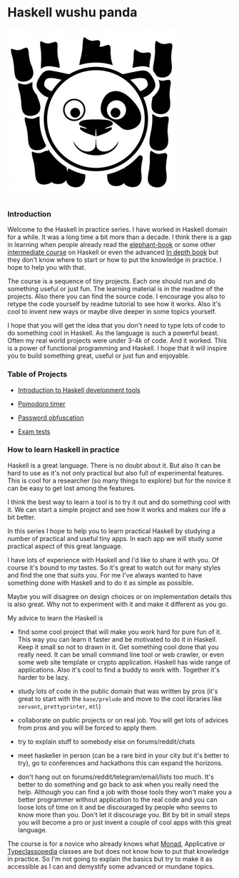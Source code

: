 # Haskell wushu panda

![Panda pic](https://github.com/anton-k/haskell-wushu-panda/blob/main/img/main-panda-logo.jpg)

### Introduction

Welcome to the Haskell in practice series. 
I have worked in Haskell domain for a while. It was a long time a bit more than a decade. 
I think there is a gap in learning when people already read the [elephant-book](https://www.amazon.com/Learn-You-Haskell-Great-Good/dp/1593272839) 
or some other [intermediate course](https://www.goodreads.com/book/show/25587599-haskell-programming-from-first-principles) on Haskell 
or even the advanced [In depth book](https://www.manning.com/books/haskell-in-depth) but they don't know where to start
or how to put the knowledge in practice. I hope to help you with that.

The course is a sequence of tiny projects. Each one should run and do something 
useful or just fun. The learning material is in the readme of the projects.
Also there you can find the source code. I encourage you also to retype
the code yourself by readme tutorial to see how it works. Also it's cool to invent new ways 
or maybe dive deeper in some topics yourself.

I hope that you will get the idea that you don't need to type lots of code
to do something cool in Haskell. As the language is such a powerful beast. 
Often my real world projects were under 3-4k of code. And it worked. 
This is a power of functional programming and Haskell. I hope that it will inspire you 
to build something great, useful or just fun and enjoyable.

### Table of Projects

* [Introduction to Haskell development tools](https://github.com/anton-k/haskell-wushu-panda/blob/main/00-build-tools/README.md)

* [Pomodoro timer](https://github.com/anton-k/haskell-wushu-panda/blob/main/01-pomodoro/README.md)

* [Password obfuscation](https://github.com/anton-k/haskell-wushu-panda/blob/main/02-password-obfuscator/README.md)

* [Exam tests](https://github.com/anton-k/haskell-wushu-panda/blob/main/03-exams/README.md)

### How to learn Haskell in practice

Haskell is a great language. There is no doubt about it. But also 
It can be hard to use as it's not only practical but also full of experimental features.
This is cool for a researcher (so many things to explore) but for the novice
it can be easy to get lost among the features.

I think the best way to learn a tool is to try it out and do something cool with it.
We can start a simple project and see how it works and makes our life a bit better.

In this series I hope to help you to learn practical Haskell by studying a 
number of practical and useful tiny apps. In each app we will study some 
practical aspect of this great language.

I have lots of experience with Haskell and I'd like to share it with you.
Of course it's bound to my tastes. So it's great to watch out for many styles
and find the one that suits you. For me I've always wanted to have something 
done with Haskell and to do it as simple as possible.

Maybe you will disagree on design choices or on implementation details this 
is also great. Why not to experiment with it and make it different as you go.

My advice to learn the Haskell is 

* find some cool project that will make you work hard
   for pure fun of it. This way you can learn it faster and be motivated to do it in Haskell.
   Keep it small so not to drawn in it. Get something cool done that you really need.
   It can be small command line tool or web crawler, or even some web site template
   or crypto application. Haskell has wide range of applications.
   Also it's cool to find a buddy to work with. Together it's harder to be lazy.

* study lots of code in the public domain 
   that was written by pros (it's great to start with the `base/prelude` and move
   to the cool libraries like `servant`, `prettyprinter`, `mtl`) 

* collaborate on public projects or on real job. You will get lots of advices from pros and 
  you will be forced to apply them.

* try to explain stuff to somebody else on forums/reddit/chats

* meet haskeller in person (can be a rare bird in your city but it's better to try), 
    go to conferences and hackathons this can expand the horizons.

* don't hang out on forums/reddit/telegram/email/lists too much. 
  It's better to do something and go back to ask
  when you really need the help. Although you can find a job with those tools
  they won't make you a better programmer without application to the real code
  and you can loose lots of time on it and be discouraged by people who seems to know more than you.
  Don't let it discourage you. Bit by bit in small steps you will become a pro
  or just invent a couple of cool apps with this great language.

The course is for a novice who already knows what [Monad](https://github.com/anton-k/monads-for-drummers), Applicative or [Typeclassopedia](https://wiki.haskell.org/Typeclassopedia)
classes are but does not know how to put that knowledge in practice. 
So I'm not going to explain the basics but try to make it as accessible as I can
and demystify some advanced or mundane topics.


